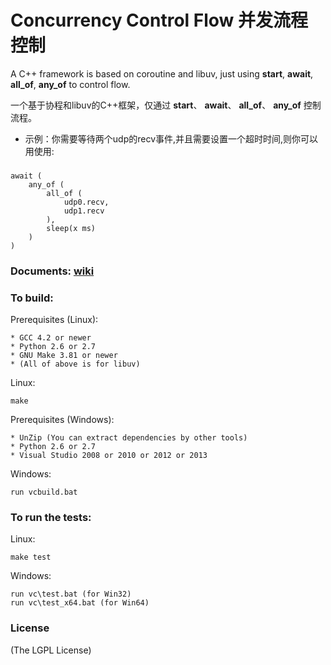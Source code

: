 Concurrency Control Flow 并发流程控制
========

A C++ framework is based on coroutine and libuv, just using **start**, **await**, **all_of**, **any_of** to control flow.

一个基于协程和libuv的C++框架，仅通过 **start**、 **await**、 **all_of**、 **any_of** 控制流程。

* 示例：你需要等待两个udp的recv事件,并且需要设置一个超时时间,则你可以用使用:

###
    await (
        any_of (
            all_of (
                udp0.recv,
                udp1.recv
            ),
            sleep(x ms)
        )
    )

### Documents: [wiki](https://github.com/chishaxie/cocoflow/wiki)

### To build:

Prerequisites (Linux):

    * GCC 4.2 or newer
    * Python 2.6 or 2.7
    * GNU Make 3.81 or newer
    * (All of above is for libuv)
	
Linux:

    make
	
Prerequisites (Windows):

    * UnZip (You can extract dependencies by other tools)
    * Python 2.6 or 2.7
    * Visual Studio 2008 or 2010 or 2012 or 2013
	
Windows:

    run vcbuild.bat
	
### To run the tests:

Linux:

    make test
	
Windows:

	run vc\test.bat (for Win32)
	run vc\test_x64.bat (for Win64)
	
### License

(The LGPL License)
